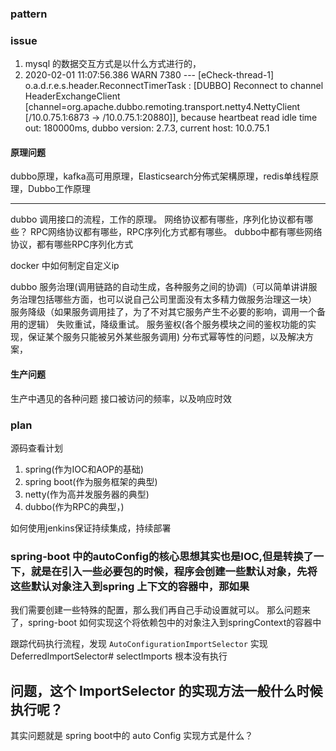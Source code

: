 ### pattern

### issue
1. mysql 的数据交互方式是以什么方式进行的，
2. 2020-02-01 11:07:56.386  WARN 7380 --- [eCheck-thread-1] o.a.d.r.e.s.header.ReconnectTimerTask    :  [DUBBO] Reconnect to channel HeaderExchangeClient [channel=org.apache.dubbo.remoting.transport.netty4.NettyClient [/10.0.75.1:6873 -> /10.0.75.1:20880]], because heartbeat read idle time out: 180000ms, dubbo version: 2.7.3, current host: 10.0.75.1


#### 原理问题
dubbo原理，kafka高可用原理，Elasticsearch分佈式架構原理，redis单线程原理，Dubbo工作原理

----

dubbo 调用接口的流程，工作的原理。
网络协议都有哪些，序列化协议都有哪些？
RPC网络协议都有哪些，RPC序列化方式都有哪些。
dubbo中都有哪些网络协议，都有哪些RPC序列化方式

docker 中如何制定自定义ip

dubbo
服务治理(调用链路的自动生成，各种服务之间的协调)（可以简单讲讲服务治理包括哪些方面，也可以说自己公司里面没有太多精力做服务治理这一块）
服务降级（如果服务调用挂了，为了不对其它服务产生不必要的影响，调用一个备用的逻辑）
失败重试，降级重试。
服务鉴权(各个服务模块之间的鉴权功能的实现，保证某个服务只能被另外某些服务调用)
分布式幂等性的问题，以及解决方案，

#### 生产问题
生产中遇见的各种问题
接口被访问的频率，以及响应时效



### plan
源码查看计划
1. spring(作为IOC和AOP的基础)
2. spring boot(作为服务框架的典型)
3. netty(作为高并发服务器的典型)
4. dubbo(作为RPC的典型，)


如何使用jenkins保证持续集成，持续部署

### spring-boot 中的autoConfig的核心思想其实也是IOC,但是转换了一下，就是在引入一些必要包的时候，程序会创建一些默认对象，先将这些默认对象注入到spring 上下文的容器中，那如果
我们需要创建一些特殊的配置，那么我们再自己手动设置就可以。
那么问题来了，spring-boot 如何实现这个将依赖包中的对象注入到springContext的容器中

跟踪代码执行流程，发现 `AutoConfigurationImportSelector` 实现 DeferredImportSelector# selectImports 根本没有执行
 
## 问题，这个 ImportSelector 的实现方法一般什么时候执行呢？
其实问题就是 spring boot中的 auto Config 实现方式是什么？
